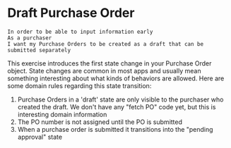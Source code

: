 # Draft Purchase Order

```
In order to be able to input information early
As a purchaser
I want my Purchase Orders to be created as a draft that can be submitted separately
```

This exercise introduces the first state change in your Purchase Order object. State changes are common in most apps and usually mean something interesting about what kinds of behaviors are allowed. Here are some domain rules regarding this state transition:

1. Purchase Orders in a 'draft' state are only visible to the purchaser who created the draft. We don't have any "fetch PO" code yet, but this is interesting domain information
1. The PO number is not assigned until the PO is submitted
1. When a purchase order is submitted it transitions into the "pending approval" state
